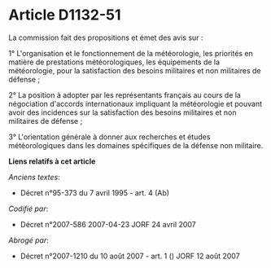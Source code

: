 # Article D1132-51

La commission fait des propositions et émet des avis sur :

1° L'organisation et le fonctionnement de la météorologie, les priorités en matière de prestations météorologiques, les
équipements de la météorologie, pour la satisfaction des besoins militaires et non militaires de défense ;

2° La position à adopter par les représentants français au cours de la négociation d'accords internationaux impliquant la
météorologie et pouvant avoir des incidences sur la satisfaction des besoins militaires et non militaires de défense ;

3° L'orientation générale à donner aux recherches et études météorologiques dans les domaines spécifiques de la défense non
militaire.

**Liens relatifs à cet article**

_Anciens textes_:

  - Décret n°95-373 du 7 avril 1995 - art. 4 (Ab)

_Codifié par_:

  - Décret n°2007-586 2007-04-23 JORF 24 avril 2007

_Abrogé par_:

  - Décret n°2007-1210 du 10 août 2007 - art. 1 () JORF 12 août 2007
